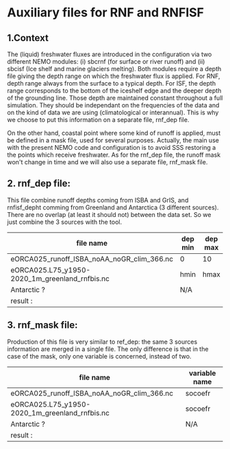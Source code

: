 # Auxiliary files for RNF and RNFISF
## 1.Context
The (liquid) freshwater fluxes are introduced in the configuration via two different NEMO modules: (i) sbcrnf (for surface or river runoff) and (ii) sbcisf (Ice shelf and 
marine glaciers melting).  Both modules require a depth file giving the depth range on which the freshwater flux is applied. For RNF, depth range always from the surface to a
typical depth. For ISF, the depth range corresponds to the bottom of the iceshelf edge and the deeper depth of the grounding line. Those depth are maintained constant throughout
a full simulation. They should be independant on the frequencies of the data and on the kind of data we are using (climatological or interannual). This is why we choose to put this information on a separate file, rnf_dep file.

On the other hand, coastal point where some kind of runoff is applied, must be defined in a mask file, used for several purposes. Actually, the main use with the present NEMO code
and configuration is to avoid SSS restoring a the points which receive freshwater. As for the rnf_dep file,  the runoff mask won't change in time and we will also use a separate
file, rnf_mask file.

  
## 2. rnf_dep file:
   This file combine runoff depths coming from ISBA and GrIS, and rnfisf_depht comming from Greenland and Antarctica (3 different sources). There are no overlap (at least it should not) between the data set. So we just combine the 3 sources with the tool.

| file name                                      | dep min        |   dep max   |
| ---------------------------------------------- | -------------- | ----------- |
| eORCA025_runoff_ISBA_noAA_noGR_clim_366.nc     |    0           |     10      |
| eORCA025.L75_y1950-2020_1m_greenland_rnfbis.nc |   hmin         |  hmax       |
|    Antarctic ?                                 |     N/A        |             |
| result :                                       |                |             |

## 3. rnf_mask file:
  Production of this file is very similar to ref_dep: the same 3 sources information are merged in a single file. The only difference is that in the case of the mask, only one
variable is concerned, instead of two.

| file name                                      | variable name  |
| ---------------------------------------------- | -------------- |
| eORCA025_runoff_ISBA_noAA_noGR_clim_366.nc     | socoefr        |
| eORCA025.L75_y1950-2020_1m_greenland_rnfbis.nc | socoefr        |
|    Antarctic ?                                 |     N/A        |
| result :                                       |                |

